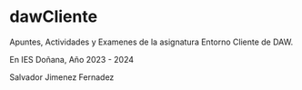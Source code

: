 # dawCliente

Apuntes, Actividades y Examenes de la asignatura Entorno Cliente de DAW.

En IES Doñana, Año 2023 - 2024

Salvador Jimenez Fernadez
